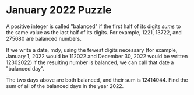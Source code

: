 # January 2022 Puzzle

A positive integer is called "balanced" if the first half of its digits *sums* to the same value as the last half of its digits.  For example, 1221, 13722, and 275680 are balanced numbers.

If we write a date, mdy, using the fewest digits necessary (for example, January 1, 2022 would be 112022 and December 30, 2022 would be written 12302022) if the resulting number is balanced, we can call that date a "balanced day".

The two days above are both balanced, and their sum is 12414044.  Find the sum of all of the balanced days in the year 2022.  